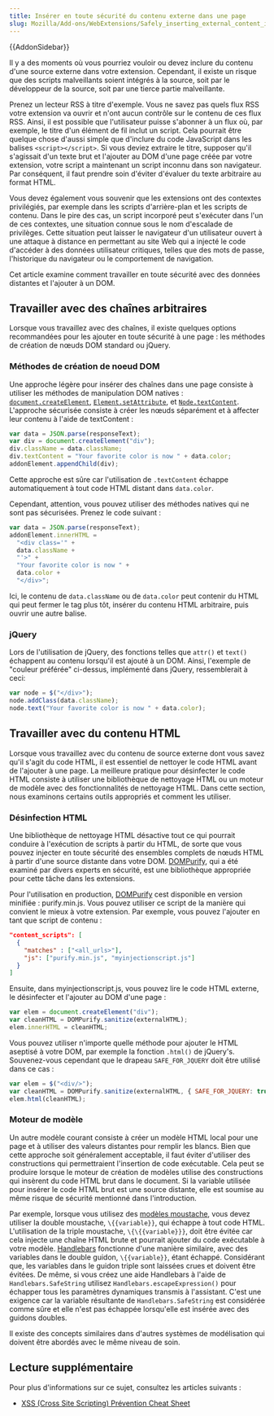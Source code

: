 ```yaml
---
title: Insérer en toute sécurité du contenu externe dans une page
slug: Mozilla/Add-ons/WebExtensions/Safely_inserting_external_content_into_a_page
---
```


{{AddonSidebar}}

Il y a des moments où vous pourriez vouloir ou devez inclure du contenu d'une source externe dans votre extension. Cependant, il existe un risque que des scripts malveillants soient intégrés à la source, soit par le développeur de la source, soit par une tierce partie malveillante.

Prenez un lecteur RSS à titre d'exemple. Vous ne savez pas quels flux RSS votre extension va ouvrir et n'ont aucun contrôle sur le contenu de ces flux RSS. Ainsi, il est possible que l'utilisateur puisse s'abonner à un flux où, par exemple, le titre d'un élément de fil inclut un script. Cela pourrait être quelque chose d'aussi simple que d'inclure du code JavaScript dans les balises `<script></script>`. Si vous deviez extraire le titre, supposer qu'il s'agissait d'un texte brut et l'ajouter au DOM d'une page créée par votre extension, votre script a maintenant un script inconnu dans son navigateur. Par conséquent, il faut prendre soin d'éviter d'évaluer du texte arbitraire au format HTML.

Vous devez également vous souvenir que les extensions ont des contextes privilégiés, par exemple dans les scripts d'arrière-plan et les scripts de contenu. Dans le pire des cas, un script incorporé peut s'exécuter dans l'un de ces contextes, une situation connue sous le nom d'escalade de privilèges. Cette situation peut laisser le navigateur d'un utilisateur ouvert à une attaque à distance en permettant au site Web qui a injecté le code d'accéder à des données utilisateur critiques, telles que des mots de passe, l'historique du navigateur ou le comportement de navigation.

Cet article examine comment travailler en toute sécurité avec des données distantes et l'ajouter à un DOM.

## Travailler avec des chaînes arbitraires

Lorsque vous travaillez avec des chaînes, il existe quelques options recommandées pour les ajouter en toute sécurité à une page : les méthodes de création de nœuds DOM standard ou jQuery.

### Méthodes de création de noeud DOM

Une approche légère pour insérer des chaînes dans une page consiste à utiliser les méthodes de manipulation DOM natives : [`document.createElement`](/fr/docs/Web/API/Document/createElement), [`Element.setAttribute`](/fr/docs/Web/API/Element/setAttribute), et [`Node.textContent`](/fr/docs/Web/API/Node/textContent). L'approche sécurisée consiste à créer les nœuds séparément et à affecter leur contenu à l'aide de textContent :

```js example-good
var data = JSON.parse(responseText);
var div = document.createElement("div");
div.className = data.className;
div.textContent = "Your favorite color is now " + data.color;
addonElement.appendChild(div);
```

Cette approche est sûre car l'utilisation de `.textContent` échappe automatiquement à tout code HTML distant dans `data.color`.

Cependant, attention, vous pouvez utiliser des méthodes natives qui ne sont pas sécurisées. Prenez le code suivant :

```js example-bad
var data = JSON.parse(responseText);
addonElement.innerHTML =
  "<div class='" +
  data.className +
  "'>" +
  "Your favorite color is now " +
  data.color +
  "</div>";
```

Ici, le contenu de `data.className` ou de `data.color` peut contenir du HTML qui peut fermer le tag plus tôt, insérer du contenu HTML arbitraire, puis ouvrir une autre balise.

### jQuery

Lors de l'utilisation de jQuery, des fonctions telles que `attr()` et `text()` échappent au contenu lorsqu'il est ajouté à un DOM. Ainsi, l'exemple de "couleur préférée" ci-dessus, implémenté dans jQuery, ressemblerait à ceci:

```js example-good
var node = $("</div>");
node.addClass(data.className);
node.text("Your favorite color is now " + data.color);
```

## Travailler avec du contenu HTML

Lorsque vous travaillez avec du contenu de source externe dont vous savez qu'il s'agit du code HTML, il est essentiel de nettoyer le code HTML avant de l'ajouter à une page. La meilleure pratique pour désinfecter le code HTML consiste à utiliser une bibliothèque de nettoyage HTML ou un moteur de modèle avec des fonctionnalités de nettoyage HTML. Dans cette section, nous examinons certains outils appropriés et comment les utiliser.

### Désinfection HTML

Une bibliothèque de nettoyage HTML désactive tout ce qui pourrait conduire à l'exécution de scripts à partir du HTML, de sorte que vous pouvez injecter en toute sécurité des ensembles complets de nœuds HTML à partir d'une source distante dans votre DOM. [DOMPurify](https://github.com/cure53/DOMPurify), qui a été examiné par divers experts en sécurité, est une bibliothèque appropriée pour cette tâche dans les extensions.

Pour l'utilisation en production, [DOMPurify](https://github.com/cure53/DOMPurify) cest disponible en version minifiée : purify.min.js. Vous pouvez utiliser ce script de la manière qui convient le mieux à votre extension. Par exemple, vous pouvez l'ajouter en tant que script de contenu :

```json
"content_scripts": [
  {
    "matches" : ["<all_urls>"],
    "js": ["purify.min.js", "myinjectionscript.js"]
  }
]
```

Ensuite, dans myinjectionscript.js, vous pouvez lire le code HTML externe, le désinfecter et l'ajouter au DOM d'une page :

```js
var elem = document.createElement("div");
var cleanHTML = DOMPurify.sanitize(externalHTML);
elem.innerHTML = cleanHTML;
```

Vous pouvez utiliser n'importe quelle méthode pour ajouter le HTML aseptisé à votre DOM, par exemple la fonction `.html()` de jQuery's. Souvenez-vous cependant que le drapeau `SAFE_FOR_JQUERY` doit être utilisé dans ce cas :

```js
var elem = $("<div/>");
var cleanHTML = DOMPurify.sanitize(externalHTML, { SAFE_FOR_JQUERY: true });
elem.html(cleanHTML);
```

### Moteur de modèle

Un autre modèle courant consiste à créer un modèle HTML local pour une page et à utiliser des valeurs distantes pour remplir les blancs. Bien que cette approche soit généralement acceptable, il faut éviter d'utiliser des constructions qui permettraient l'insertion de code exécutable. Cela peut se produire lorsque le moteur de création de modèles utilise des constructions qui insèrent du code HTML brut dans le document. Si la variable utilisée pour insérer le code HTML brut est une source distante, elle est soumise au même risque de sécurité mentionné dans l'introduction.

Par exemple, lorsque vous utilisez des [modèles moustache](https://mustache.github.io/), vous devez utiliser la double moustache, `\{{variable}}`, qui échappe à tout code HTML. L'utilisation de la triple moustache, `\{\{{variable}}}`, doit être évitée car cela injecte une chaîne HTML brute et pourrait ajouter du code exécutable à votre modèle. [Handlebars](http://handlebarsjs.com/) fonctionne d'une manière similaire, avec des variables dans le double guidon, `\{{variable}}`, étant échappé. Considérant que, les variables dans le guidon triple sont laissées crues et doivent être évitées. De même, si vous créez une aide Handlebars à l'aide de `Handlebars.SafeString` utilisez `Handlebars.escapeExpression()` pour échapper tous les paramètres dynamiques transmis à l'assistant. C'est une exigence car la variable résultante de `Handlebars.SafeString` est considérée comme sûre et elle n'est pas échappée lorsqu'elle est insérée avec des guidons doubles.

Il existe des concepts similaires dans d'autres systèmes de modélisation qui doivent être abordés avec le même niveau de soin.

## Lecture supplémentaire

Pour plus d'informations sur ce sujet, consultez les articles suivants :

- [XSS (Cross Site Scripting) Prévention Cheat Sheet](<https://www.owasp.org/index.php/XSS_(Cross_Site_Scripting)_Prevention_Cheat_Sheet>)
